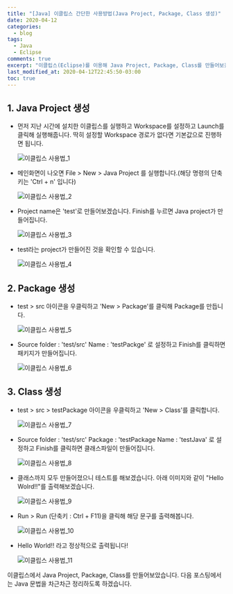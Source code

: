 ```yaml
---
title: "[Java] 이클립스 간단한 사용방법(Java Project, Package, Class 생성)"
date: 2020-04-12
categories:
  - blog
tags:
  - Java
  - Eclipse
comments: true
excerpt: "이클립스(Eclipse)를 이용해 Java Project, Package, Class를 만들어보겠습니다."
last_modified_at: 2020-04-12T22:45:50-03:00
toc: true
---
```


## 1. Java Project 생성

- 먼저 지난 시간에 설치한 이클립스를 실행하고 Workspace를 설정하고 Launch를 클릭해 실행해줍니다. 딱히 설정할 Workspace 경로가 없다면 기본값으로 진행하면 됩니다.

	![이클립스 사용법_1](/assets/images/eclipse/eclipse08.png)

- 메인화면이 나오면 File > New > Java Project 를 실행합니다.(해당 명령의 단축키는 'Ctrl + n' 입니다)

	![이클립스 사용법_2](/assets/images/eclipse/eclipse10.png)

- Project name은 'test'로 만들어보겠습니다. Finish를 누르면 Java project가 만들어집니다.

	![이클립스 사용법_3](/assets/images/eclipse/eclipse11.png)

- test라는 project가 만들어진 것을 확인할 수 있습니다.

	![이클립스 사용법_4](/assets/images/eclipse/eclipse12.png)


## 2. Package 생성

- test > src 아이콘을 우클릭하고 'New > Package'를 클릭해 Package를 만듭니다.

	![이클립스 사용법_5](/assets/images/eclipse/eclipse13.png)

- Source folder : 'test/src'  Name : 'testPackge' 로 설정하고 Finish를 클릭하면 패키지가 만들어집니다.

	![이클립스 사용법_6](/assets/images/eclipse/eclipse14.png)

## 3. Class 생성

- test > src > testPackage 아이콘을 우클릭하고 'New > Class'를 클릭합니다.

	![이클립스 사용법_7](/assets/images/eclipse/eclipse15.png)

- Source folder : 'test/src' Package : 'testPackage  Name : 'testJava' 로 설정하고 Finish를 클릭하면 클래스파일이 만들어집니다.

	![이클립스 사용법_8](/assets/images/eclipse/eclipse16.png)

- 클래스까지 모두 만들어졌으니 테스트를 해보겠습니다. 아래 이미지와 같이 "Hello Wolrd!!"를 출력해보겠습니다.

	![이클립스 사용법_9](/assets/images/eclipse/eclipse17.png)

- Run > Run (단축키 : Ctrl + F11)을 클릭해 해당 문구를 출력해봅니다.

	![이클립스 사용법_10](/assets/images/eclipse/eclipse18.png)

- Hello World!! 라고 정상적으로 출력됩니다!

	![이클립스 사용법_11](/assets/images/eclipse/eclipse19.png)


이클립스에서 Java Project, Package, Class를 만들어보았습니다. 다음 포스팅에서는 Java 문법을 차근차근 정리하도록 하겠습니다.